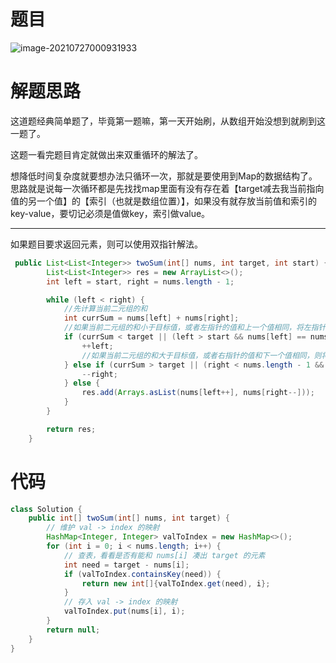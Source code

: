 # 题目

![image-20210727000931933](https://gitee.com/janeroad/iamge-cloud/raw/master/NoteImage/image-20210727000931933.png)

# 解题思路



这道题经典简单题了，毕竟第一题嘛，第一天开始刷，从数组开始没想到就刷到这一题了。



这题一看完题目肯定就做出来双重循环的解法了。



想降低时间复杂度就要想办法只循环一次，那就是要使用到Map的数据结构了。思路就是说每一次循环都是先找找map里面有没有存在着【target减去我当前指向值的另一个值】的【索引（也就是数组位置）】，如果没有就存放当前值和索引的key-value，要切记必须是值做key，索引做value。







------



如果题目要求返回元素，则可以使用双指针解法。

```java
 public List<List<Integer>> twoSum(int[] nums, int target, int start) {
        List<List<Integer>> res = new ArrayList<>();
        int left = start, right = nums.length - 1;

        while (left < right) {
            //先计算当前二元组的和
            int currSum = nums[left] + nums[right];
            //如果当前二元组的和小于目标值，或者左指针的值和上一个值相同，将左指针右移一位。
            if (currSum < target || (left > start && nums[left] == nums[left - 1])) {
                ++left;
                //如果当前二元组的和大于目标值，或者右指针的值和下一个值相同，则将右指针左移一位。
            } else if (currSum > target || (right < nums.length - 1 && nums[right] == nums[right + 1])) {
                --right;
            } else {
                res.add(Arrays.asList(nums[left++], nums[right--]));
            }
        }

        return res;
    }
```



# 代码



```java
class Solution {
    public int[] twoSum(int[] nums, int target) {
        // 维护 val -> index 的映射
        HashMap<Integer, Integer> valToIndex = new HashMap<>();
        for (int i = 0; i < nums.length; i++) {
            // 查表，看看是否有能和 nums[i] 凑出 target 的元素
            int need = target - nums[i];
            if (valToIndex.containsKey(need)) {
                return new int[]{valToIndex.get(need), i};
            }
            // 存入 val -> index 的映射
            valToIndex.put(nums[i], i);
        }
        return null;
    }
} 
```

